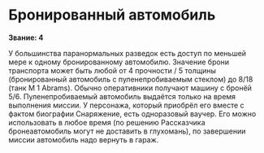 # Бронированный автомобиль

**Звание: 4**

У большинства паранормальных разведок есть доступ по меньшей мере к одному бронированному автомобилю. Значение брони транспорта может быть любой от 4 прочности / 5 толщины (бронированный автомобиль с пуленепробиваемым стеклом) до 8/18 (танк M 1 Abrams). Обычно оперативники получают машину с бронёй 5/6. Пуленепробиваемый автомобиль выдаётся только на время выполнения миссии. У персонажа, который приобрёл его вместе с фактом биографии Снаряжение, есть одноразовый ваучер. Его можно использовать в любое время (по решению Рассказчика бронеавтомобиль могут не доставить в глухомань), по завершении миссии автомобиль надо вернуть в гараж.